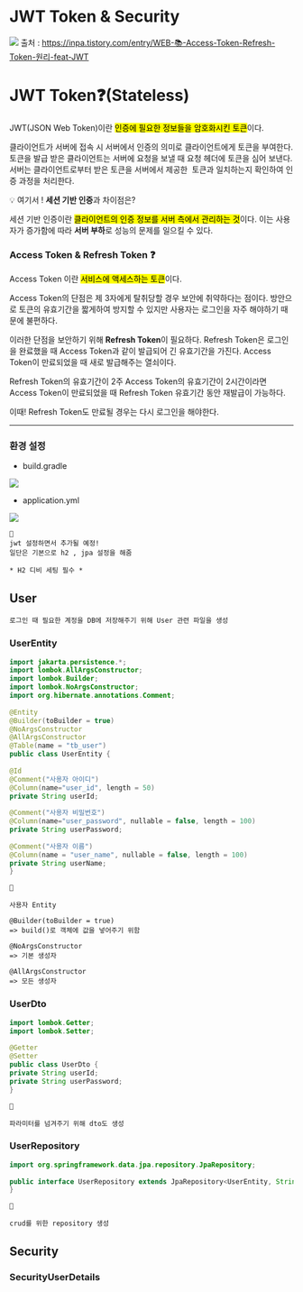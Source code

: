 # JWT Token & Security


![](https://i.imgur.com/fsk0NnK.png)
출처 : https://inpa.tistory.com/entry/WEB-📚-Access-Token-Refresh-Token-원리-feat-JWT

# JWT Token❓(Stateless)

JWT(JSON Web Token)이란 <mark>인증에 필요한 정보들을 암호화시킨 토큰</mark>이다.

클라이언트가 서버에 접속 시 서버에서 인증의 의미로 클라이언트에게 토큰을 부여한다.
토큰을 발급 받은 클라이언트는 서버에 요청을 보낼 때 요청 헤더에 토큰을 심어 보낸다.
서버는 클라이언트로부터 받은 토큰을 서버에서 제공한  토큰과 일치하는지 확인하여 인증 과정을 처리한다.

💡 여기서 ! **세션 기반 인증**과 차이점은?

세션 기반 인증이란 <mark>클라이언트의 인증 정보를 서버 측에서 관리하는 것</mark>이다.
이는 사용자가 증가함에 따라 **서버 부하**로 성능의 문제를 일으킬 수 있다.

### Access Token & Refresh Token ❓

Access Token 이란 <mark>서비스에 액세스하는 토큰</mark>이다.

Access Token의 단점은 제 3자에게 탈취당할 경우 보안에 취약하다는 점이다.
방안으로 토큰의 유효기간을 짧게하여 방지할 수 있지만 사용자는 로그인을 자주 해야하기 때문에 불편하다.

이러한 단점을 보안하기 위해 **Refresh Token**이 필요하다.
Refresh Token은 로그인을 완료했을 때 Access Token과 같이 발급되어 긴 유효기간을 가진다.
Access Token이 만료되었을 때 새로 발급해주는 열쇠이다.

Refresh Token의 유효기간이 2주 Access Token의 유효기간이 2시간이라면
Access Token이 만료되었을 때 Refresh Token 유효기간 동안 재발급이 가능하다.

이때! Refresh Token도 만료될 경우는 다시 로그인을 해야한다.

---

### 환경 설정

- build.gradle

![](https://i.imgur.com/GcOmi4K.png)

- application.yml

![](https://i.imgur.com/48JkAnd.png)

````
📎
jwt 설정하면서 추가될 예정!
일단은 기본으로 h2 , jpa 설정을 해줌

* H2 디비 세팅 필수 *
````


## User

````
로그인 때 필요한 계정을 DB에 저장해주기 위해 User 관련 파일을 생성
````

### UserEntity

````java
import jakarta.persistence.*;  
import lombok.AllArgsConstructor;  
import lombok.Builder;  
import lombok.NoArgsConstructor;  
import org.hibernate.annotations.Comment;  
  
@Entity  
@Builder(toBuilder = true)  
@NoArgsConstructor  
@AllArgsConstructor  
@Table(name = "tb_user")  
public class UserEntity {  
  
@Id  
@Comment("사용자 아이디")  
@Column(name="user_id", length = 50)  
private String userId;  
  
@Comment("사용자 비밀번호")  
@Column(name="user_password", nullable = false, length = 100)  
private String userPassword;  
  
@Comment("사용자 이름")  
@Column(name = "user_name", nullable = false, length = 100)  
private String userName;  
}
````

````
📎

사용자 Entity

@Builder(toBuilder = true)  
=> build()로 객체에 값을 넣어주기 위함

@NoArgsConstructor  
=> 기본 생성자

@AllArgsConstructor  
=> 모든 생성자
````

### UserDto

````java
import lombok.Getter;  
import lombok.Setter;  
  
@Getter  
@Setter  
public class UserDto {  
private String userId;  
private String userPassword;  
}
````

````
📎

파라미터를 넘겨주기 위해 dto도 생성
````


### UserRepository

````java
import org.springframework.data.jpa.repository.JpaRepository;  
  
public interface UserRepository extends JpaRepository<UserEntity, String> {  
}
````

````
📎

crud를 위한 repository 생성
````

## Security

### SecurityUserDetails

